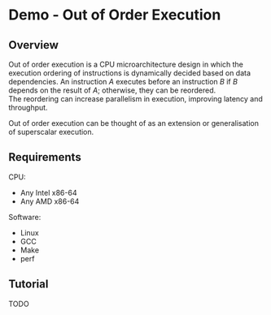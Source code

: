# Demo - Out of Order Execution

## Overview

Out of order execution is a CPU microarchitecture design in which the execution ordering of instructions is dynamically decided based on data dependencies. An instruction *A* executes before an instruction *B* if *B* depends on the result of *A*; otherwise, they can be reordered.  
The reordering can increase parallelism in execution, improving latency and throughput.

Out of order execution can be thought of as an extension or generalisation of superscalar execution.

## Requirements

CPU:

- Any Intel x86-64
- Any AMD x86-64

Software:

- Linux
- GCC
- Make
- perf

## Tutorial

TODO
